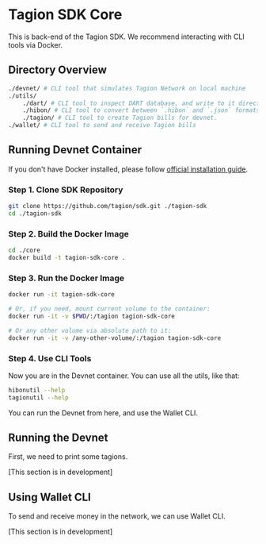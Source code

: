 # Tagion SDK Core

This is back-end of the Tagion SDK. We recommend interacting with CLI tools via Docker.

## Directory Overview

``` bash
./devnet/ # CLI tool that simulates Tagion Network on local machine
./utils/
    ./dart/ # CLI tool to inspect DART database, and write to it directly.
    ./hibon/ # CLI tool to convert between `.hibon` and `.json` formats.
    ./tagion/ # CLI tool to create Tagion bills for devnet.
./wallet/ # CLI tool to send and receive Tagion bills
```

## Running Devnet Container

If you don't have Docker installed, please follow [official installation guide](https://docs.docker.com/get-started/).

### Step 1. Clone SDK Repository

``` bash
git clone https://github.com/tagion/sdk.git ./tagion-sdk
cd ./tagion-sdk
```

### Step 2. Build the Docker Image

``` bash
cd ./core
docker build -t tagion-sdk-core .
```

### Step 3. Run the Docker Image

``` bash
docker run -it tagion-sdk-core

# Or, if you need, mount current volume to the container:
docker run -it -v $PWD/:/tagion tagion-sdk-core

# Or any other volume via absolute path to it:
docker run -it -v /any-other-volume/:/tagion tagion-sdk-core
```

### Step 4. Use CLI Tools

Now you are in the Devnet container. You can use all the utils, like that:

```bash
hibonutil --help
tagionutil --help
```

You can run the Devnet from here, and use the Wallet CLI.

## Running the Devnet

First, we need to print some tagions.

[This section is in development]

## Using Wallet CLI

To send and receive money in the network, we can use Wallet CLI.

[This section is in development]
